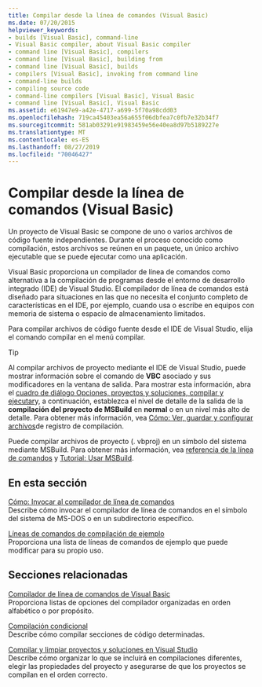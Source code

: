 ```yaml
---
title: Compilar desde la línea de comandos (Visual Basic)
ms.date: 07/20/2015
helpviewer_keywords:
- builds [Visual Basic], command-line
- Visual Basic compiler, about Visual Basic compiler
- command line [Visual Basic], compilers
- command line [Visual Basic], building from
- command line [Visual Basic], builds
- compilers [Visual Basic], invoking from command line
- command-line builds
- compiling source code
- command-line compilers [Visual Basic], Visual Basic
- command line [Visual Basic], Visual Basic
ms.assetid: e61947e9-a42e-4717-a699-5f70a98cdd03
ms.openlocfilehash: 719ca45403ea56a655f06dbfea7c0fb7e32b34f7
ms.sourcegitcommit: 581ab03291e91983459e56e40ea8d97b5189227e
ms.translationtype: MT
ms.contentlocale: es-ES
ms.lasthandoff: 08/27/2019
ms.locfileid: "70046427"
---
```

# <a name="building-from-the-command-line-visual-basic"></a>Compilar desde la línea de comandos (Visual Basic)

Un proyecto de Visual Basic se compone de uno o varios archivos de código fuente independientes. Durante el proceso conocido como compilación, estos archivos se reúnen en un paquete, un único archivo ejecutable que se puede ejecutar como una aplicación.

Visual Basic proporciona un compilador de línea de comandos como alternativa a la compilación de programas desde el entorno de desarrollo integrado (IDE) de Visual Studio. El compilador de línea de comandos está diseñado para situaciones en las que no necesita el conjunto completo de características en el IDE, por ejemplo, cuando usa o escribe en equipos con memoria de sistema o espacio de almacenamiento limitados.

Para compilar archivos de código fuente desde el IDE de Visual Studio, elija el comando compilar en el menú compilar.

> [!TIP]
> Al compilar archivos de proyecto mediante el IDE de Visual Studio, puede mostrar información sobre el comando de **VBC** asociado y sus modificadores en la ventana de salida. Para mostrar esta información, abra el [cuadro de diálogo Opciones, proyectos y soluciones, compilar y ejecutar](/visualstudio/ide/reference/options-dialog-box-projects-and-solutions-build-and-run)y, a continuación, establezca el nivel de detalle de la salida de la **compilación del proyecto de MSBuild** en **normal** o en un nivel más alto de detalle. Para obtener más información, vea [Cómo: Ver, guardar y configurar archivos](/visualstudio/ide/how-to-view-save-and-configure-build-log-files)de registro de compilación.

Puede compilar archivos de proyecto (. vbproj) en un símbolo del sistema mediante MSBuild. Para obtener más información, vea [referencia de la línea de comandos](/visualstudio/msbuild/msbuild-command-line-reference) y [Tutorial: Usar MSBuild](/visualstudio/msbuild/walkthrough-using-msbuild).

## <a name="in-this-section"></a>En esta sección

[Cómo: Invocar al compilador de línea de comandos](../../../visual-basic/reference/command-line-compiler/how-to-invoke-the-command-line-compiler.md) \
Describe cómo invocar el compilador de línea de comandos en el símbolo del sistema de MS-DOS o en un subdirectorio específico.

[Líneas de comandos de compilación de ejemplo](../../../visual-basic/reference/command-line-compiler/sample-compilation-command-lines.md) \
Proporciona una lista de líneas de comandos de ejemplo que puede modificar para su propio uso.

## <a name="related-sections"></a>Secciones relacionadas

[Compilador de línea de comandos de Visual Basic](../../../visual-basic/reference/command-line-compiler/index.md) \
Proporciona listas de opciones del compilador organizadas en orden alfabético o por propósito.

[Compilación condicional](../../../visual-basic/programming-guide/program-structure/conditional-compilation.md) \
Describe cómo compilar secciones de código determinadas.

[Compilar y limpiar proyectos y soluciones en Visual Studio](/visualstudio/ide/building-and-cleaning-projects-and-solutions-in-visual-studio) \
Describe cómo organizar lo que se incluirá en compilaciones diferentes, elegir las propiedades del proyecto y asegurarse de que los proyectos se compilan en el orden correcto.
